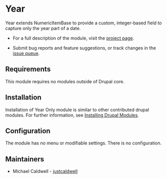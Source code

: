 # Year

Year extends NumericItemBase to provide a custom, integer-based field to
capture only the year part of a date.

- For a full description of the module, visit the
[project page](https://www.drupal.org/project/year).

- Submit bug reports and feature suggestions, or track changes in the
[issue queue](https://www.drupal.org/project/issues/year).


## Requirements

This module requires no modules outside of Drupal core.


## Installation

Installation of Year Only module is similar to other contributed drupal modules.
For further information, see
[Installing Drupal Modules](https://www.drupal.org/docs/extending-drupal/installing-drupal-modules).


## Configuration

The module has no menu or modifiable settings. There is no configuration.


## Maintainers

- Michael Caldwell - [justcaldwell](https://www.drupal.org/u/justcaldwell)

